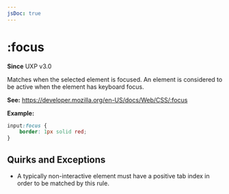 ```yaml
---
jsDoc: true
---
```

# :focus

**Since** UXP v3.0

Matches when the selected element is focused. An element is considered to be active when the element has keyboard focus.

**See:** https://developer.mozilla.org/en-US/docs/Web/CSS/:focus

**Example:**

```css
input:focus {
    border: 1px solid red;
}
```

## Quirks and Exceptions

* A typically non-interactive element must have a positive tab index in order to be matched by this rule.
